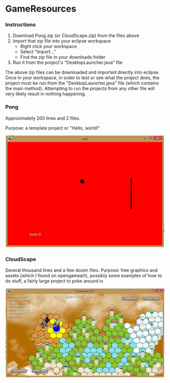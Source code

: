 # GameResources

### Instructions

1. Download Pong.zip (or CloudScape.zip) from the files above
2. Import that zip file into your eclipse workspace
    - Right click your workspace
    - Select "Import..."
    - Find the zip file in your downloads folder
3. Run it from the project's "DesktopLauncher.java" file

The above zip files can be downloaded and imported directly into eclipse.  Once in your workspace, in order to test or see what the project does, the project must be run from the "DesktopLauncher.java" file (which contains the main method).  Attempting to run the projects from any other file will very likely result in nothing happening.

### Pong

Approximately 200 lines and 2 files.

Purpose: a template project or "Hello, world!"

![Pong](https://raw.githubusercontent.com/abbott221/GameResources/master/Images/PongImage.PNG)

### CloudScape

Several thousand lines and a few dozen files.
Purpose: free graphics and assets (which I found on opengameart), possibly some examples of how to do stuff, a fairly large project to poke around in

![CloudScape](https://raw.githubusercontent.com/abbott221/GameResources/master/Images/CloudScapeImage.PNG)
